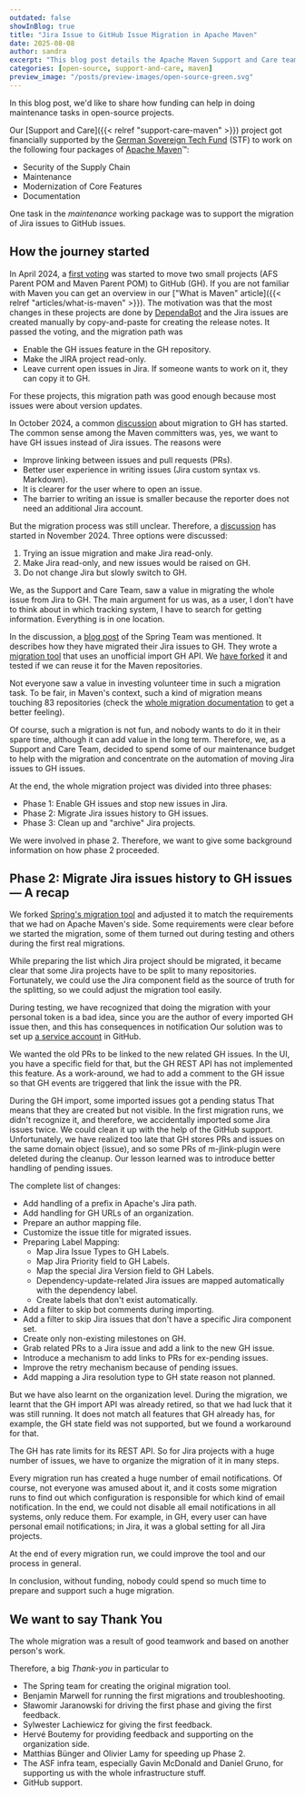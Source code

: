```yaml
---
outdated: false
showInBlog: true
title: "Jira Issue to GitHub Issue Migration in Apache Maven"
date: 2025-08-08
author: sandra
excerpt: "This blog post details the Apache Maven Support and Care team’s funded effort to migrate issues from Jira to GitHub, supported by the German Sovereign Tech Fund. This post provides valuable insights into the challenges of migrating large-scale issue tracking systems and the importance of thorough planning and adaptation and why this was only possible with a funding."
categories: [open-source, support-and-care, maven]
preview_image: "/posts/preview-images/open-source-green.svg"
---
```

In this blog post, we'd like to share how funding can help in doing maintenance tasks in open-source projects.

Our [Support and Care]({{< relref "support-care-maven" >}}) project got financially supported by the [German Sovereign Tech Fund](https://www.sovereign.tech/) (STF) to work on the following four packages of [Apache Maven](https://maven.apache.org/)™:

- Security of the Supply Chain
- Maintenance
- Modernization of Core Features
- Documentation

One task in the *maintenance* working package was to support the migration of Jira issues to GitHub issues.

## How the journey started

In April 2024, a [first voting](https://lists.apache.org/thread/yt819f08rvfoywlpwtbkk3w1kpow4ynb) was started to move two small projects (AFS Parent POM and Maven Parent POM) to GitHub (GH). If you are not familiar with Maven you can get an overview in our ["What is Maven" article]({{< relref "articles/what-is-maven" >}}).
The motivation was that the most changes in these projects are done by [DependaBot](https://github.com/dependabot) and the Jira issues are created manually by copy-and-paste for creating the release notes.
It passed the voting, and the migration path was

- Enable the GH issues feature in the GH repository.
- Make the JIRA project read-only.
- Leave current open issues in Jira.
  If someone wants to work on it, they can copy it to GH.

For these projects, this migration path was good enough because most issues were about version updates.

In October 2024, a common [discussion](https://lists.apache.org/thread/v23tj8s8f6oyrmbyn1m6xg2pv7k92n4p) about migration to GH has started.
The common sense among the Maven committers was, yes, we want to have GH issues instead of Jira issues.
The reasons were

- Improve linking between issues and pull requests (PRs).
- Better user experience in writing issues (Jira custom syntax vs. Markdown).
- It is clearer for the user where to open an issue.
- The barrier to writing an issue is smaller because the reporter does not need an additional Jira account.

But the migration process was still unclear.
Therefore, a [discussion](https://lists.apache.org/thread/jskz22vsbv2n5ks1q42690ohp7cbt1qw) has started in November 2024.
Three options were discussed:

1.  Trying an issue migration and make Jira read-only.
2.  Make Jira read-only, and new issues would be raised on GH.
3.  Do not change Jira but slowly switch to GH.

We, as the Support and Care Team, saw a value in migrating the whole issue from Jira to GH.
The main argument for us was, as a user, I don't have to think about in which tracking system, I have to search for getting information.
Everything is in one location.

In the discussion, a [blog post](https://spring.io/blog/2019/01/15/spring-framework-s-migration-from-jira-to-github-issues) of the Spring Team was mentioned.
It describes how they have migrated their Jira issues to GH.
They wrote a [migration tool](https://github.com/rwinch/jira-to-gh-issues) that uses an unofficial import GH API.
We [have forked](https://github.com/support-and-care/jira-to-gh-issues) it and tested if we can reuse it for the Maven repositories.

Not everyone saw a value in investing volunteer time in such a migration task.
To be fair, in Maven's context, such a kind of migration means touching 83 repositories (check the [whole migration documentation](https://cwiki.apache.org/confluence/display/MAVEN/JIRA+to+GitHub+Issues+switching) to get a better feeling).

Of course, such a migration is not fun, and nobody wants to do it in their spare time, although it can add value in the long term.
Therefore, we, as a Support and Care Team, decided to spend some of our maintenance budget to help with the migration and concentrate on the automation of moving Jira issues to GH issues.

At the end, the whole migration project was divided into three phases:

- Phase 1: Enable GH issues and stop new issues in Jira.
- Phase 2: Migrate Jira issues history to GH issues.
- Phase 3: Clean up and \"archive\" Jira projects.

We were involved in phase 2.
Therefore, we want to give some background information on how phase 2 proceeded.

## Phase 2: Migrate Jira issues history to GH issues — A recap

We forked [Spring's migration tool](https://github.com/support-and-care/jira-to-gh-issues) and adjusted it to match the requirements that we had on Apache Maven's side.
Some requirements were clear before we started the migration, some of them turned out during testing and others during the first real
migrations.

While preparing the list which Jira project should be migrated, it became clear that some Jira projects have to be split to many repositories.
Fortunately, we could use the Jira component field as the source of truth for the splitting, so we could adjust the migration tool
easily.

During testing, we have recognized that doing the migration with your personal token is a bad idea, since you are the author of every imported GH issue then, and this has consequences in notification
Our solution was to set up [a service account](https://github.com/support-and-care/jira-to-gh-issues/blob/master/docs/how-to-create-gh-service-account.adoc) in GitHub.

We wanted the old PRs to be linked to the new related GH issues.
In the UI, you have a specific field for that, but the GH REST API has not implemented this feature.
As a work-around, we had to add a comment to the GH issue so that GH events are triggered that link the issue with
the PR.

During the GH import, some imported issues got a pending status
That means that they are created but not visible.
In the first migration runs, we didn't recognize it, and therefore, we accidentally imported some Jira issues twice.
We could clean it up with the help of the GitHub support.
Unfortunately, we have realized too late that GH stores PRs and issues on the same domain object (issue), and so some PRs of
m-jlink-plugin were deleted during the cleanup.
Our lesson learned was to introduce better handling of pending issues.

The complete list of changes:

- Add handling of a prefix in Apache's Jira path.
- Add handling for GH URLs of an organization.
- Prepare an author mapping file.
- Customize the issue title for migrated issues.
- Preparing Label Mapping:
  - Map Jira Issue Types to GH Labels.
  - Map Jira Priority field to GH Labels.
  - Map the special Jira Version field to GH Labels.
  - Dependency-update-related Jira issues are mapped automatically with the dependency label.
  - Create labels that don't exist automatically.
- Add a filter to skip bot comments during importing.
- Add a filter to skip Jira issues that don't have a specific Jira component set.
- Create only non-existing milestones on GH.
- Grab related PRs to a Jira issue and add a link to the new GH issue.
- Introduce a mechanism to add links to PRs for ex-pending issues.
- Improve the retry mechanism because of pending issues.
- Add mapping a Jira resolution type to GH state reason not planned.

But we have also learnt on the organization level.
During the migration, we learnt that the GH import API was already retired, so that we had luck that it was still running.
It does not match all features that GH already has, for example, the GH state field was not supported, but we found a workaround for that.

The GH has rate limits for its REST API.
So for Jira projects with a huge number of issues, we have to organize the migration of it in many steps.

Every migration run has created a huge number of email notifications.
Of course, not everyone was amused about it, and it costs some migration runs to find out which configuration is responsible for which kind of email notification.
In the end, we could not disable all email notifications in all systems, only reduce them.
For example, in GH, every user can have personal email notifications; in Jira, it was a global setting for all Jira projects.

At the end of every migration run, we could improve the tool and our process in general.

In conclusion, without funding, nobody could spend so much time to prepare and support such a huge migration.

## We want to say Thank You

The whole migration was a result of good teamwork and based on another person's work.

Therefore, a big *Thank-you* in particular to

- The Spring team for creating the original migration tool.
- Benjamin Marwell for running the first migrations and troubleshooting.
- Sławomir Jaranowski for driving the first phase and giving the first feedback.
- Sylwester Lachiewicz for giving the first feedback.
- Hervé Boutemy for providing feedback and supporting on the organization side.
- Matthias Bünger and Olivier Lamy for speeding up Phase 2.
- The ASF infra team, especially Gavin McDonald and Daniel Gruno, for supporting us with the whole infrastructure stuff.
- GitHub support.
